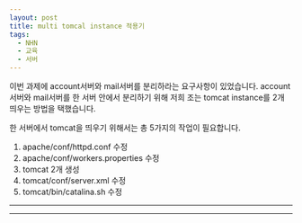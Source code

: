 ```yaml
---
layout: post
title: multi tomcal instance 적용기
tags:
  - NHN
  - 교육
  - 서버
---
```

이번 과제에 account서버와 mail서버를 분리하라는 요구사항이 있었습니다.
account 서버와 mail서버를 한 서버 안에서 분리하기 위해 저희 조는 tomcat instance를 2개 띄우는 방법을 택했습니다.

한 서버에서 tomcat을 띄우기 위해서는 총 5가지의 작업이 필요합니다.

1. apache/conf/httpd.conf 수정
1. apache/conf/workers.properties 수정
1. tomcat 2개 생성
1. tomcat/conf/server.xml 수정
1. tomcat/bin/catalina.sh 수정


---


---
